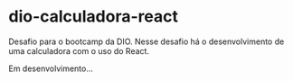# dio-calculadora-react

Desafio para o bootcamp da DIO. Nesse desafio há o desenvolvimento de uma calculadora com o uso do React.

Em desenvolvimento...
